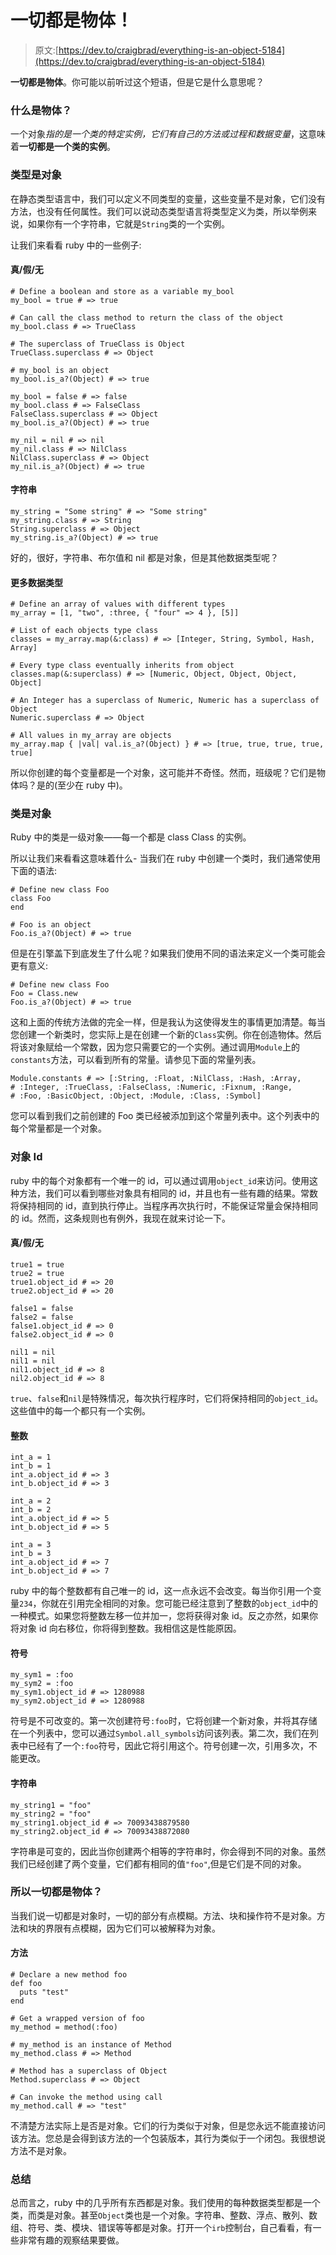 # 一切都是物体！

> 原文:[https://dev.to/craigbrad/everything-is-an-object-5184](https://dev.to/craigbrad/everything-is-an-object-5184)

**一切都是物体**。你可能以前听过这个短语，但是它是什么意思呢？

### [](#what-is-an-object)什么是物体？

一个对象*指的是一个类的特定实例，它们有自己的方法或过程和数据变量*，这意味着**一切都是一个类的实例**。

### [](#types-are-objects)类型是对象

在静态类型语言中，我们可以定义不同类型的变量，这些变量不是对象，它们没有方法，也没有任何属性。我们可以说动态类型语言将类型定义为类，所以举例来说，如果你有一个字符串，它就是`String`类的一个实例。

让我们来看看 ruby 中的一些例子:

#### [](#truefalsenil)真/假/无

```
# Define a boolean and store as a variable my_bool
my_bool = true # => true 

# Can call the class method to return the class of the object
my_bool.class # => TrueClass

# The superclass of TrueClass is Object
TrueClass.superclass # => Object

# my_bool is an object
my_bool.is_a?(Object) # => true

my_bool = false # => false
my_bool.class # => FalseClass
FalseClass.superclass # => Object
my_bool.is_a?(Object) # => true

my_nil = nil # => nil
my_nil.class # => NilClass
NilClass.superclass # => Object
my_nil.is_a?(Object) # => true 
```

#### [](#strings)字符串

```
my_string = "Some string" # => "Some string"
my_string.class # => String
String.superclass # => Object
my_string.is_a?(Object) # => true 
```

好的，很好，字符串、布尔值和 nil 都是对象，但是其他数据类型呢？

#### [](#more-datatypes)更多数据类型

```
# Define an array of values with different types
my_array = [1, "two", :three, { "four" => 4 }, [5]]

# List of each objects type class
classes = my_array.map(&:class) # => [Integer, String, Symbol, Hash, Array]

# Every type class eventually inherits from object
classes.map(&:superclass) # => [Numeric, Object, Object, Object, Object]

# An Integer has a superclass of Numeric, Numeric has a superclass of Object
Numeric.superclass # => Object

# All values in my_array are objects
my_array.map { |val| val.is_a?(Object) } # => [true, true, true, true, true] 
```

所以你创建的每个变量都是一个对象，这可能并不奇怪。然而，班级呢？它们是物体吗？是的(至少在 ruby 中)。

### [](#classes-are-objects)类是对象

Ruby 中的类是一级对象——每一个都是 class Class 的实例。

所以让我们来看看这意味着什么-
当我们在 ruby 中创建一个类时，我们通常使用下面的语法:

```
# Define new class Foo
class Foo
end

# Foo is an object
Foo.is_a?(Object) # => true 
```

但是在引擎盖下到底发生了什么呢？如果我们使用不同的语法来定义一个类可能会更有意义:

```
# Define new class Foo
Foo = Class.new
Foo.is_a?(Object) # => true 
```

这和上面的传统方法做的完全一样，但是我认为这使得发生的事情更加清楚。每当您创建一个新类时，您实际上是在创建一个新的`Class`实例。你在创造物体。然后将该对象赋给一个常数，因为您只需要它的一个实例。通过调用`Module`上的`constants`方法，可以看到所有的常量。请参见下面的常量列表。

```
Module.constants # => [:String, :Float, :NilClass, :Hash, :Array,
# :Integer, :TrueClass, :FalseClass, :Numeric, :Fixnum, :Range, 
# :Foo, :BasicObject, :Object, :Module, :Class, :Symbol] 
```

您可以看到我们之前创建的 Foo 类已经被添加到这个常量列表中。这个列表中的每个常量都是一个对象。

### [](#object-ids)对象 Id

ruby 中的每个对象都有一个唯一的 id，可以通过调用`object_id`来访问。使用这种方法，我们可以看到哪些对象具有相同的 id，并且也有一些有趣的结果。常数将保持相同的 id，直到执行停止。当程序再次执行时，不能保证常量会保持相同的 id。然而，这条规则也有例外，我现在就来讨论一下。

#### [](#truefalsenil)真/假/无

```
true1 = true
true2 = true
true1.object_id # => 20
true2.object_id # => 20

false1 = false
false2 = false
false1.object_id # => 0
false2.object_id # => 0

nil1 = nil
nil1 = nil
nil1.object_id # => 8
nil2.object_id # => 8 
```

`true`、`false`和`nil`是特殊情况，每次执行程序时，它们将保持相同的`object_id`。这些值中的每一个都只有一个实例。

#### [](#integers)整数

```
int_a = 1
int_b = 1
int_a.object_id # => 3
int_b.object_id # => 3

int_a = 2
int_b = 2
int_a.object_id # => 5
int_b.object_id # => 5

int_a = 3
int_b = 3
int_a.object_id # => 7
int_b.object_id # => 7 
```

ruby 中的每个整数都有自己唯一的 id，这一点永远不会改变。每当你引用一个变量`234`，你就在引用完全相同的对象。您可能已经注意到了整数的`object_id`中的一种模式。如果您将整数左移一位并加一，您将获得对象 id。反之亦然，如果你将对象 id 向右移位，你将得到整数。我相信这是性能原因。

#### [](#symbols)符号

```
my_sym1 = :foo
my_sym2 = :foo
my_sym1.object_id # => 1280988
my_sym2.object_id # => 1280988 
```

符号是不可改变的。第一次创建符号`:foo`时，它将创建一个新对象，并将其存储在一个列表中，您可以通过`Symbol.all_symbols`访问该列表。第二次，我们在列表中已经有了一个`:foo`符号，因此它将引用这个。符号创建一次，引用多次，不能更改。

#### [](#strings)字符串

```
my_string1 = "foo"
my_string2 = "foo"
my_string1.object_id # => 70093438879580
my_string2.object_id # => 70093438872080 
```

字符串是可变的，因此当你创建两个相等的字符串时，你会得到不同的对象。虽然我们已经创建了两个变量，它们都有相同的值`"foo"`,但是它们是不同的对象。

### [](#so-everything-is-an-object)所以一切都是物体？

当我们说一切都是对象时，一切的部分有点模糊。方法、块和操作符不是对象。方法和块的界限有点模糊，因为它们可以被解释为对象。

#### [](#methods)方法

```
# Declare a new method foo
def foo
  puts "test"
end

# Get a wrapped version of foo
my_method = method(:foo)

# my_method is an instance of Method
my_method.class # => Method

# Method has a superclass of Object
Method.superclass # => Object

# Can invoke the method using call
my_method.call # => "test" 
```

不清楚方法实际上是否是对象。它们的行为类似于对象，但是您永远不能直接访问该方法。您总是会得到该方法的一个包装版本，其行为类似于一个闭包。我很想说方法不是对象。

### [](#summary)总结

总而言之，ruby 中的几乎所有东西都是对象。我们使用的每种数据类型都是一个类，而类是对象。甚至`Object`类也是一个对象。字符串、整数、浮点、散列、数组、符号、类、模块、错误等等都是对象。打开一个`irb`控制台，自己看看，有一些非常有趣的观察结果要做。